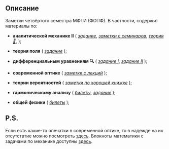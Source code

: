 ## Описание
Заметки четвёртого семестра МФТИ (ФОПФ). В частности, содержит материалы по:

* **аналитической механике II**
(
[*задание*](https://github.com/k1242/notes_4sem/blob/main/anmec/hw/anmec_hw_4sem.pdf),
[*заметки с семинаров*](https://github.com/k1242/notes_4sem/blob/main/anmec/notes/anmec_notes.pdf),
[*теория :hammer:*](https://github.com/k1242/notes_4sem/blob/main/anmec/tickets/anmec_tickets.pdf),
);

*  **теория поля**
(
[*задание*](https://github.com/k1242/notes_4sem/blob/main/field_theory/homework/field_theory_hw.pdf)
);

*  **дифференциальным уравнениям :mag:** 
(
[*задание I*](https://github.com/k1242/notes_4sem/blob/main/diffeqs/hw/HW.pdf),
[*задание II*](https://github.com/k1242/notes_4sem/blob/main/diffeqs/hw/HW_II.pdf)
);

* **современной оптике**
(
[*заметки с лекций*](https://github.com/k1242/notes_4sem/blob/main/optics/optics_notes.pdf)
);

* **теории вероятностей**
(
[*заметки по хорошей книжке*](https://github.com/k1242/notes_4sem/blob/main/prob_theory/notes/prob_th_notes.pdf)
);

* **гармоническому анализу**
(
[*билеты*](https://github.com/k1242/notes_4sem/blob/main/matan/notes/matan_tickets.pdf),
[*задание*](https://github.com/k1242/notes_4sem/blob/main/matan/notes/matan_hw.pdf)
);

* **общей физики**
(
[*билеты*](https://github.com/k1242/notes_4sem/blob/main/physics/notes/gp_optics_tickets.pdf)
);

## P.S.
Если есть какие-то опечатки в современной оптике, то в надежде на их отсутствтие можно посмотреть 
[здесь](https://github.com/DropName/everynote/blob/main/everynote.pdf). Блокноты математики с задачами по механике доступны [здесь](https://drive.google.com/drive/folders/1c-WOGz8fqJo39Hf0nRlDVghh4HEP88L2?usp=sharing).
